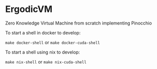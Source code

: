 # ErgodicVM
Zero Knowledge Virtual Machine from scratch implementing Pinocchio

To start a shell in docker to develop:

```make docker-shell```
or
```make docker-cuda-shell```

To start a shell using nix to develop:

```make nix-shell```
or
```make nix-cuda-shell```
